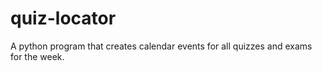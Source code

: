 # quiz-locator
A python program that creates calendar events for all quizzes and exams for the week.
